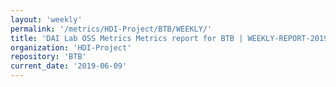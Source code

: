 ```yaml
---
layout: 'weekly'
permalink: '/metrics/HDI-Project/BTB/WEEKLY/'
title: 'DAI Lab OSS Metrics Metrics report for BTB | WEEKLY-REPORT-2019-06-09'
organization: 'HDI-Project'
repository: 'BTB'
current_date: '2019-06-09'
---
```

